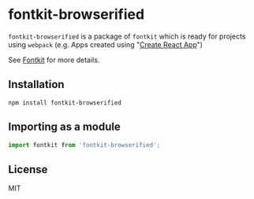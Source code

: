 # fontkit-browserified
`fontkit-browserified` is a package of `fontkit` which is ready for projects using `webpack` (e.g. Apps created using "[Create React App](https://github.com/facebook/create-react-app)")

See [Fontkit](https://github.com/foliojs/fontkit) for more details.

## Installation
    npm install fontkit-browserified

## Importing as a module
```javascript
import fontkit from 'fontkit-browserified';
```

## License
MIT
